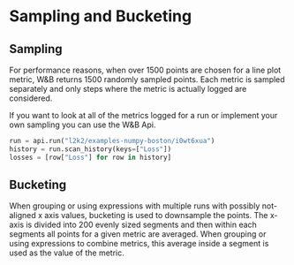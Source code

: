 # Sampling and Bucketing

## Sampling

For performance reasons, when over 1500 points are chosen for a line plot metric, W&B returns 1500 randomly sampled points. Each metric is sampled separately and only steps where the metric is actually logged are considered.

If you want to look at all of the metrics logged for a run or implement your own sampling you can use the W&B Api.

```python
run = api.run("l2k2/examples-numpy-boston/i0wt6xua")
history = run.scan_history(keys=["Loss"])
losses = [row["Loss"] for row in history]
```

## Bucketing

When grouping or using expressions with multiple runs with possibly not-aligned x axis values, bucketing is used to downsample the points. The x-axis is divided into 200 evenly sized segments and then within each segments all points for a given metric are averaged. When grouping or using expressions to combine metrics, this average inside a segment is used as the value of the metric.

